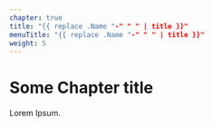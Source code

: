 ```yaml
---
chapter: true
title: "{{ replace .Name "-" " " | title }}"
menuTitle: "{{ replace .Name "-" " " | title }}"
weight: 5
---
```



# Some Chapter title

Lorem Ipsum.
